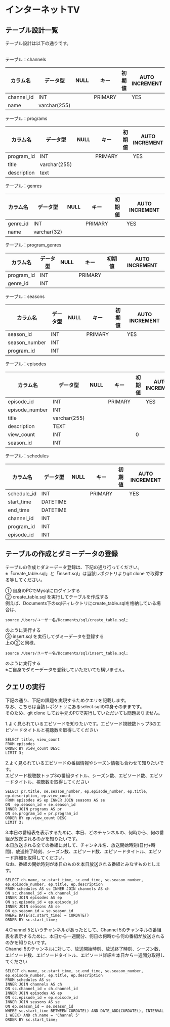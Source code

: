 # インターネットTV

## テーブル設計一覧

テーブル設計は以下の通りです。<br><br>

テーブル：channels

|カラム名|データ型|NULL|キー|初期値|AUTO INCREMENT|
| ---- | ---- | ---- | ---- | ---- | ---- |
|channel_id|INT||PRIMARY||YES|
|name|varchar(255)|||||

テーブル：programs

|カラム名|データ型|NULL|キー|初期値|AUTO INCREMENT|
| ---- | ---- | ---- | ---- | ---- | ---- |
|program_id|INT||PRIMARY||YES|
|title|varchar(255)|||||
|description|text|||||

テーブル：genres

|カラム名|データ型|NULL|キー|初期値|AUTO INCREMENT|
| ---- | ---- | ---- | ---- | ---- | ---- |
|genre_id|INT||PRIMARY||YES|
|name|varchar(32)|||||

テーブル：program_genres

|カラム名|データ型|NULL|キー|初期値|AUTO INCREMENT|
| ---- | ---- | ---- | ---- | ---- | ---- |
|program_id|INT||PRIMARY|||
|genre_id|INT|||||

テーブル：seasons

|カラム名|データ型|NULL|キー|初期値|AUTO INCREMENT|
| ---- | ---- | ---- | ---- | ---- | ---- |
|season_id|INT||PRIMARY||YES|
|season_number|INT|||||
|program_id|INT|||||

テーブル：episodes

|カラム名|データ型|NULL|キー|初期値|AUTO INCREMENT|
| ---- | ---- | ---- | ---- | ---- | ---- |
|episode_id|INT||PRIMARY||YES|
|episode_number|INT|||||
|title|varchar(255)|||||
|description|TEXT|||||
|view_count|INT|||0||
|season_id|INT|||||

テーブル：schedules

|カラム名|データ型|NULL|キー|初期値|AUTO INCREMENT|
| ---- | ---- | ---- | ---- | ---- | ---- |
|schedule_id|INT||PRIMARY||YES|
|start_time|DATETIME|||||
|end_time|DATETIME|||||
|channel_id|INT|||||
|program_id|INT|||||
|episode_id|INT|||||


## テーブルの作成とダミーデータの登録

テーブルの作成とダミーデータ登録は、下記の通り行ってください。<br>
※「create_table.sql」と「insert.sql」は当該レポジトリよりgit clone で取得する等してください。

① 自身のPCでMysqlにログインする<br>
② create_table.sql を実行してテーブルを作成する<br>
例えば、Documents下のsqlディレクトリにcreate_table.sqlを格納している場合は、
```
source /Users/ユーザー名/Documents/sql/create_table.sql;
```
のように実行する<br>
③ insert.sql を実行してダミーデータを登録する<br>
上の②と同様、
```
source /Users/ユーザー名/Documents/sql/insert_table.sql;
```
のように実行する<br>
※ご自身でダミーデータを登録していただいても構いません。

## クエリの実行

下記の通り、下記の課題を実現するためクエリを記載します。<br>
なお、こちらは当該レポジトリにあるselect.sqlの中身そのままです。<br>
そのため、git clone してお手元のPCで実行していただいても問題ありません。<br>

1.よく見られているエピソードを知りたいです。エピソード視聴数トップ3のエピソードタイトルと視聴数を取得してください
```
SELECT title, view_count
FROM episodes
ORDER BY view_count DESC
LIMIT 3;
```
2.よく見られているエピソードの番組情報やシーズン情報も合わせて知りたいです。<br>
  エピソード視聴数トップ3の番組タイトル、シーズン数、エピソード数、エピソードタイトル、視聴数を取得してください
```
SELECT pr.title, se.season_number, ep.episode_number, ep.title, ep.description, ep.view_count
FROM episodes AS ep INNER JOIN seasons AS se
ON  ep.season_id = se.season_id
INNER JOIN programs AS pr
ON se.program_id = pr.program_id
ORDER BY ep.view_count DESC
LIMIT 3;
```

3.本日の番組表を表示するために、本日、どのチャンネルの、何時から、何の番組が放送されるのかを知りたいです。<br>
  本日放送される全ての番組に対して、チャンネル名、放送開始時刻(日付+時間)、放送終了時刻、シーズン数、エピソード数、エピソードタイトル、エピソード詳細を取得してください。<br>
  なお、番組の開始時刻が本日のものを本日放送される番組とみなすものとします。
```
SELECT ch.name, sc.start_time, sc.end_time, se.season_number, ep.episode_number, ep.title, ep.description
FROM schedules AS sc INNER JOIN channels AS ch
ON sc.channel_id = ch.channel_id
INNER JOIN episodes AS ep
ON sc.episode_id = ep.episode_id
INNER JOIN seasons AS se
ON ep.season_id = se.season_id
WHERE DATE(sc.start_time) = CURDATE()
ORDER BY sc.start_time;
```

4.Channel 5というチャンネルがあったとして、Channel 5のチャンネルの番組表を表示するために、本日から一週間分、何日の何時から何の番組が放送されるのかを知りたいです。<br>
  Channel 5のチャンネルに対して、放送開始時刻、放送終了時刻、シーズン数、エピソード数、エピソードタイトル、エピソード詳細を本日から一週間分取得してください
```
SELECT ch.name, sc.start_time, sc.end_time, se.season_number, ep.episode_number, ep.title, ep.description
FROM schedules AS sc
INNER JOIN channels AS ch
ON sc.channel_id = ch.channel_id
INNER JOIN episodes AS ep
ON sc.episode_id = ep.episode_id
INNER JOIN seasons AS se
ON ep.season_id = se.season_id
WHERE sc.start_time BETWEEN CURDATE() AND DATE_ADD(CURDATE(), INTERVAL 1 WEEK) AND ch.name = 'Channel 5'
ORDER BY sc.start_time;
```
